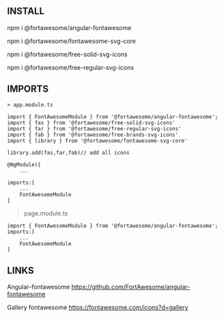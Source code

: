 ## INSTALL

npm i @fortawesome/angular-fontawesome

npm i @fortawesome/fontawesome-svg-core

npm i @fortawesome/free-solid-svg-icons

npm i @fortawesome/free-regular-svg-icons


## IMPORTS 
```
> app.module.ts

import { FontAwesomeModule } from '@fortawesome/angular-fontawesome';
import { fas } from '@fortawesome/free-solid-svg-icons'
import { far } from '@fortawesome/free-regular-svg-icons'
import { fab } from '@fortawesome/free-brands-svg-icons'
import { library } from '@fortawesome/fontawesome-svg-core'

library.add(fas,far,fab)// add all icons

@NgModule({
    ...

imports:[
    ...
    FontAwesomeModule
]
```


> page.module.ts

```
import { FontAwesomeModule } from '@fortawesome/angular-fontawesome';
imports:[
    ...
    FontAwesomeModule
] 
```

## LINKS
Angular-fontawesome
https://github.com/FortAwesome/angular-fontawesome

Gallery fontawesome
https://fontawesome.com/icons?d=gallery
